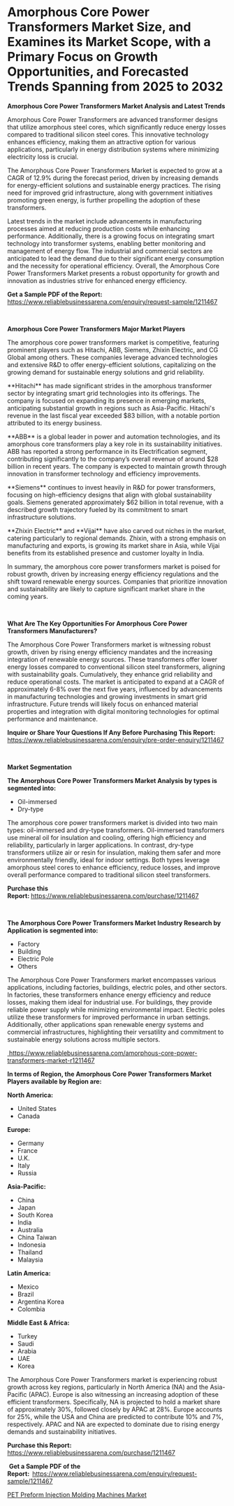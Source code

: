<p><h1>Amorphous Core Power Transformers Market Size, and Examines its Market Scope, with a Primary Focus on Growth Opportunities, and Forecasted Trends Spanning from 2025 to 2032</h1></p><p><strong>Amorphous Core Power Transformers Market Analysis and Latest Trends</strong></p>
<p><p>Amorphous Core Power Transformers are advanced transformer designs that utilize amorphous steel cores, which significantly reduce energy losses compared to traditional silicon steel cores. This innovative technology enhances efficiency, making them an attractive option for various applications, particularly in energy distribution systems where minimizing electricity loss is crucial. </p><p>The Amorphous Core Power Transformers Market is expected to grow at a CAGR of 12.9% during the forecast period, driven by increasing demands for energy-efficient solutions and sustainable energy practices. The rising need for improved grid infrastructure, along with government initiatives promoting green energy, is further propelling the adoption of these transformers. </p><p>Latest trends in the market include advancements in manufacturing processes aimed at reducing production costs while enhancing performance. Additionally, there is a growing focus on integrating smart technology into transformer systems, enabling better monitoring and management of energy flow. The industrial and commercial sectors are anticipated to lead the demand due to their significant energy consumption and the necessity for operational efficiency. Overall, the Amorphous Core Power Transformers Market presents a robust opportunity for growth and innovation as industries strive for enhanced energy efficiency.</p></p>
<p><strong>Get a Sample PDF of the Report:&nbsp;</strong> <a href="https://www.reliablebusinessarena.com/enquiry/request-sample/1211467?utm_campaign=2042&utm_medium=2&utm_source=Github&utm_content=ia&utm_term=24032025&utm_id=amorphous-core-power-transformers">https://www.reliablebusinessarena.com/enquiry/request-sample/1211467</a></p>
<p>&nbsp;</p>
<p><strong>Amorphous Core Power Transformers Major Market Players</strong></p>
<p><p>The amorphous core power transformers market is competitive, featuring prominent players such as Hitachi, ABB, Siemens, Zhixin Electric, and CG Global among others. These companies leverage advanced technologies and extensive R&D to offer energy-efficient solutions, capitalizing on the growing demand for sustainable energy solutions and grid reliability.</p><p>**Hitachi** has made significant strides in the amorphous transformer sector by integrating smart grid technologies into its offerings. The company is focused on expanding its presence in emerging markets, anticipating substantial growth in regions such as Asia-Pacific. Hitachi's revenue in the last fiscal year exceeded $83 billion, with a notable portion attributed to its energy business.</p><p>**ABB** is a global leader in power and automation technologies, and its amorphous core transformers play a key role in its sustainability initiatives. ABB has reported a strong performance in its Electrification segment, contributing significantly to the company’s overall revenue of around $28 billion in recent years. The company is expected to maintain growth through innovation in transformer technology and efficiency improvements.</p><p>**Siemens** continues to invest heavily in R&D for power transformers, focusing on high-efficiency designs that align with global sustainability goals. Siemens generated approximately $62 billion in total revenue, with a described growth trajectory fueled by its commitment to smart infrastructure solutions.</p><p>**Zhixin Electric** and **Vijai** have also carved out niches in the market, catering particularly to regional demands. Zhixin, with a strong emphasis on manufacturing and exports, is growing its market share in Asia, while Vijai benefits from its established presence and customer loyalty in India.</p><p>In summary, the amorphous core power transformers market is poised for robust growth, driven by increasing energy efficiency regulations and the shift toward renewable energy sources. Companies that prioritize innovation and sustainability are likely to capture significant market share in the coming years.</p></p>
<p>&nbsp;</p>
<p><strong>What Are The Key Opportunities For Amorphous Core Power Transformers Manufacturers?</strong></p>
<p><p>The Amorphous Core Power Transformers market is witnessing robust growth, driven by rising energy efficiency mandates and the increasing integration of renewable energy sources. These transformers offer lower energy losses compared to conventional silicon steel transformers, aligning with sustainability goals. Cumulatively, they enhance grid reliability and reduce operational costs. The market is anticipated to expand at a CAGR of approximately 6-8% over the next five years, influenced by advancements in manufacturing technologies and growing investments in smart grid infrastructure. Future trends will likely focus on enhanced material properties and integration with digital monitoring technologies for optimal performance and maintenance.</p></p>
<p><strong>Inquire or Share Your Questions If Any Before Purchasing This Report:</strong> <a href="https://www.reliablebusinessarena.com/enquiry/pre-order-enquiry/1211467?utm_campaign=2042&utm_medium=2&utm_source=Github&utm_content=ia&utm_term=24032025&utm_id=amorphous-core-power-transformers">https://www.reliablebusinessarena.com/enquiry/pre-order-enquiry/1211467</a></p>
<p>&nbsp;</p>
<p><strong>Market Segmentation</strong></p>
<p><strong>The Amorphous Core Power Transformers Market Analysis by types is segmented into:</strong></p>
<p><ul><li>Oil-immersed</li><li>Dry-type</li></ul></p>
<p><p>The amorphous core power transformers market is divided into two main types: oil-immersed and dry-type transformers. Oil-immersed transformers use mineral oil for insulation and cooling, offering high efficiency and reliability, particularly in larger applications. In contrast, dry-type transformers utilize air or resin for insulation, making them safer and more environmentally friendly, ideal for indoor settings. Both types leverage amorphous steel cores to enhance efficiency, reduce losses, and improve overall performance compared to traditional silicon steel transformers.</p></p>
<p><strong>Purchase this Report:&nbsp;</strong><a href="https://www.reliablebusinessarena.com/purchase/1211467?utm_campaign=2042&utm_medium=2&utm_source=Github&utm_content=ia&utm_term=24032025&utm_id=amorphous-core-power-transformers">https://www.reliablebusinessarena.com/purchase/1211467</a></p>
<p>&nbsp;</p>
<p><strong>The Amorphous Core Power Transformers Market Industry Research by Application is segmented into:</strong></p>
<p><ul><li>Factory</li><li>Building</li><li>Electric Pole</li><li>Others</li></ul></p>
<p><p>The Amorphous Core Power Transformers market encompasses various applications, including factories, buildings, electric poles, and other sectors. In factories, these transformers enhance energy efficiency and reduce losses, making them ideal for industrial use. For buildings, they provide reliable power supply while minimizing environmental impact. Electric poles utilize these transformers for improved performance in urban settings. Additionally, other applications span renewable energy systems and commercial infrastructures, highlighting their versatility and commitment to sustainable energy solutions across multiple sectors.</p></p>
<p><a href="https://www.reliablebusinessarena.com/amorphous-core-power-transformers-market-r1211467?utm_campaign=2042&utm_medium=2&utm_source=Github&utm_content=ia&utm_term=24032025&utm_id=amorphous-core-power-transformers">&nbsp;https://www.reliablebusinessarena.com/amorphous-core-power-transformers-market-r1211467</a></p>
<p><strong>In terms of Region, the Amorphous Core Power Transformers Market Players available by Region are:</strong></p>
<p>
    <p> <strong> North America: </strong>
        <ul>
            <li>United States</li>
            <li>Canada</li>
        </ul>
        </p> 
    <p> <strong> Europe: </strong>
        <ul>
            <li>Germany</li>
            <li>France</li>
            <li>U.K.</li>
            <li>Italy</li>
            <li>Russia</li>
        </ul>
        </p> 
    <p> <strong> Asia-Pacific: </strong>
        <ul>
            <li>China</li>
            <li>Japan</li>
            <li>South Korea</li>
            <li>India</li>
            <li>Australia</li>
            <li>China Taiwan</li>
            <li>Indonesia</li>
            <li>Thailand</li>
            <li>Malaysia</li>
        </ul>
        </p> 
    <p> <strong> Latin America: </strong>
        <ul>
            <li>Mexico</li>
            <li>Brazil</li>
            <li>Argentina Korea</li>
            <li>Colombia</li>
        </ul>
        </p> 
    <p> <strong> Middle East & Africa: </strong>
        <ul>
            <li>Turkey</li>
            <li>Saudi</li>
            <li>Arabia</li>
            <li>UAE</li>
            <li>Korea</li>
        </ul>
    </p>
    </p>
<p><p>The Amorphous Core Power Transformers market is experiencing robust growth across key regions, particularly in North America (NA) and the Asia-Pacific (APAC). Europe is also witnessing an increasing adoption of these efficient transformers. Specifically, NA is projected to hold a market share of approximately 30%, followed closely by APAC at 28%. Europe accounts for 25%, while the USA and China are predicted to contribute 10% and 7%, respectively. APAC and NA are expected to dominate due to rising energy demands and sustainability initiatives.</p></p>
<p><strong>Purchase this Report: </strong><a href="https://www.reliablebusinessarena.com/purchase/1211467?utm_campaign=2042&utm_medium=2&utm_source=Github&utm_content=ia&utm_term=24032025&utm_id=amorphous-core-power-transformers">https://www.reliablebusinessarena.com/purchase/1211467</a></p>
<p>&nbsp;<strong>Get a Sample PDF of the Report:&nbsp;&nbsp;</strong><a href="https://www.reliablebusinessarena.com/enquiry/request-sample/1211467?utm_campaign=2042&utm_medium=2&utm_source=Github&utm_content=ia&utm_term=24032025&utm_id=amorphous-core-power-transformers">https://www.reliablebusinessarena.com/enquiry/request-sample/1211467</a></p>
<p><strong></strong></p>
<p><p><a href="https://github.com/oshodikurc/Market-Research-Report-List-1/blob/main/pet-preform-injection-molding-machines-market.md?utm_campaign=2042&utm_medium=2&utm_source=Github&utm_content=ia&utm_term=24032025&utm_id=amorphous-core-power-transformers">PET Preform Injection Molding Machines Market</a></p></p>